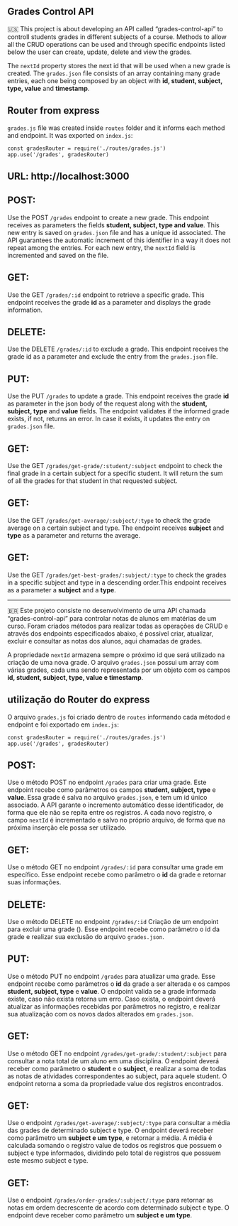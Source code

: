 ## Grades Control API

🇺🇸 This project is about developing an API called “grades-control-api” to controll students grades in different subjects of a course. Methods to allow all the CRUD operations can be used and through specific endpoints listed below the user can create, update, delete and view the grades.

The `nextId` property stores the next id that will be used when a new grade is created. The `grades.json` file consists of an array containing many grade entries, each one being composed by an object with **id, student, subject, type, value** and **timestamp**.

## Router from express

`grades.js` file was created inside `routes` folder and it informs each method and endpoint. It was exported on `index.js`:

```
const gradesRouter = require('./routes/grades.js')
app.use('/grades', gradesRouter)
```

## URL: http://localhost:3000

## POST:
Use the POST `/grades` endpoint to create a new grade. This endpoint receives as parameters the fields **student, subject, type and value**. This new entry is saved on `grades.json` file and has a unique id associated. The API guarantees the automatic increment of this identifier in a way it does not repeat among the entries. For each new entry, the `nextId` field is incremented and saved on the file.

## GET:
Use the GET `/grades/:id` endpoint to retrieve a specific grade. This endpoint receives the grade **id** as a parameter and displays the grade information.

## DELETE:
Use the DELETE `/grades/:id` to exclude a grade. This endpoint receives the grade id as a parameter and exclude the entry from the `grades.json` file.

## PUT:
Use the PUT `/grades` to update a grade. This endpoint receives the grade **id** as parameter in the json body of the request along with the **student, subject, type** and **value** fields. The endpoint validates if the informed grade exists, if not, returns an error. In case it exists, it updates the entry on `grades.json` file.

## GET: 
Use the GET `/grades/get-grade/:student/:subject` endpoint to check the final grade in a certain subject for a specific student. It will return the sum of all the grades for that student in that requested subject.

## GET: 
Use the GET `/grades/get-average/:subject/:type` to check the grade average on a certain subject and type. The endpoint receives **subject** and **type** as a parameter and returns the average.

## GET: 
Use the GET `/grades/get-best-grades/:subject/:type` to check the grades in a specific subject and type in a descending order.This endpoint receives as a parameter a **subject** and a **type**.


----------------------

🇧🇷 Este projeto consiste no desenvolvimento de uma API chamada “grades-control-api” para controlar notas de alunos em matérias de um curso. Foram criados métodos para realizar todas as operações de CRUD e através dos endpoints especificados abaixo, é possível criar, atualizar, excluir e consultar as notas dos alunos, aqui chamadas de grades.

A propriedade `nextId` armazena sempre o próximo id que será utilizado na criação de uma nova grade. O arquivo `grades.json` possui um array com várias grades, cada uma sendo representada por um objeto com os campos **id, student, subject, type, value e timestamp**.

## utilização do Router do express
O arquivo `grades.js` foi criado dentro de `routes` informando cada métodod e endpoint e foi exportado em `index.js`:

```
const gradesRouter = require('./routes/grades.js')
app.use('/grades', gradesRouter)
```

## POST:
Use o método POST no endpoint `/grades` para criar uma grade. Este endpoint recebe como parâmetros os campos **student, subject, type** e **value**. Essa grade é salva no arquivo `grades.json`, e tem um id único associado. A API garante o incremento automático desse identificador, de forma que ele não se repita entre os registros. A cada novo registro, o campo `nextId` é incrementado e salvo no próprio arquivo, de forma que na próxima inserção ele possa ser utilizado.

## GET:
Use o método GET no endpoint `/grades/:id` para consultar uma grade em específico. Esse endpoint recebe como parâmetro o **id** da grade e retornar suas informações.

## DELETE:
Use o método DELETE no endpoint `/grades/:id` Criação de um endpoint para excluir uma grade (). Esse endpoint recebe como parâmetro o id da grade e realizar sua exclusão do arquivo `grades.json`.

## PUT:
Use o método PUT no endpoint `/grades` para atualizar uma grade. Esse endpoint recebe como parâmetros o **id** da grade a ser alterada e os campos **student, subject, type** e **value**. O endpoint valida se a grade informada existe, caso não exista retorna um erro. Caso exista, o endpoint deverá atualizar as informações recebidas por parâmetros no registro, e realizar sua atualização com os novos dados alterados em `grades.json`.

## GET: 
Use o método GET no endpoint `/grades/get-grade/:student/:subject` para consultar a nota total de um aluno em uma disciplina. O endpoint deverá receber como parâmetro o **student** e o **subject**, e realizar a soma de todas as notas de atividades correspondentes ao subject, para aquele student. O endpoint retorna a soma da propriedade value dos registros encontrados.

## GET: 
Use o endpoint `/grades/get-average/:subject/:type` para consultar a média das grades de determinado subject e type. O endpoint deverá receber como parâmetro um **subject e um type**, e retornar a média. A média é calculada somando o registro value de todos os registros que possuem o subject e type informados, dividindo pelo total de registros que possuem este mesmo subject e type.

## GET: 
Use o endpoint `/grades/order-grades/:subject/:type` para retornar as notas em ordem decrescente de acordo com determinado subject e type. O endpoint deve receber como parâmetro um **subject e um type**.

